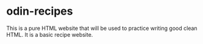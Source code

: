 # odin-recipes
This is a pure HTML website that will be used to practice writing good clean 
HTML. It is a basic recipe website.